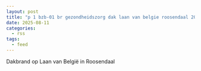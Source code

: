 ```yaml
---
layout: post
title: "p 1 bzb-01 br gezondheidszorg dak laan van belgie roosendaal 201351"
date: 2025-08-11
categories: 
  - rss
tags: 
  - feed
---
```


Dakbrand op Laan van België in Roosendaal

